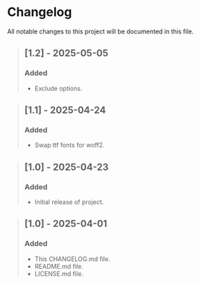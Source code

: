 # Changelog
All notable changes to this project will be documented in this file.

>## [1.2] - 2025-05-05
>### Added
>- Exclude options.

>## [1.1] - 2025-04-24
>### Added
>- Swap ttf fonts for woff2.

>## [1.0] - 2025-04-23
>### Added
>- Initial release of project.

>## [1.0] - 2025-04-01
>### Added
>- This CHANGELOG.md file.
>- README.md file.
>- LICENSE.md file.